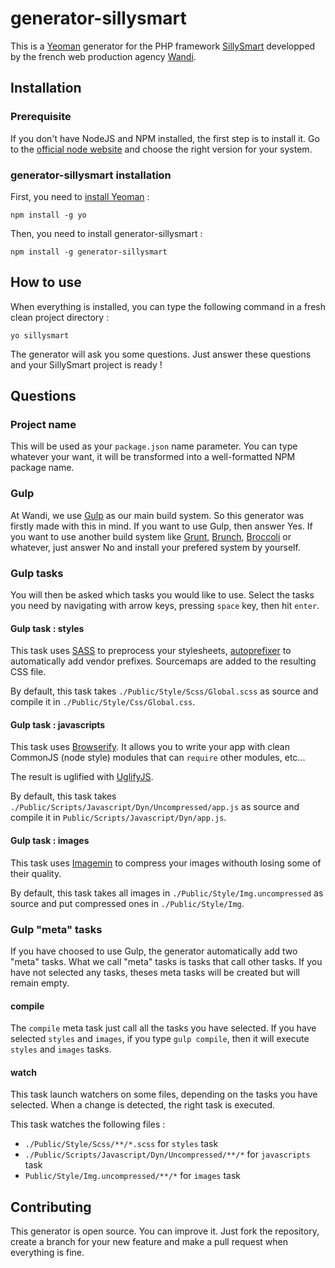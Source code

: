 # generator-sillysmart

This is a [Yeoman](http://www.yeoman.io/) generator for the PHP framework [SillySmart](http://www.sillysmart.org/) developped by the french web production agency [Wandi](http://www.wandi.fr/).

## Installation

### Prerequisite

If you don't have NodeJS and NPM installed, the first step is to install it. Go to the [official node website](http://nodejs.org/) and choose the right version for your system.

### generator-sillysmart installation

First, you need to [install Yeoman](http://yeoman.io/learning/index.html) :

    npm install -g yo

Then, you need to install generator-sillysmart :

    npm install -g generator-sillysmart

## How to use

When everything is installed, you can type the following command in a fresh clean project directory :

    yo sillysmart

The generator will ask you some questions. Just answer these questions and your SillySmart project is ready !

## Questions

### Project name

This will be used as your `package.json` name parameter. You can type whatever your want, it will be transformed into a well-formatted NPM package name.

### Gulp

At Wandi, we use [Gulp](http://gulpjs.com/) as our main build system. So this generator was firstly made with this in mind. If you want to use Gulp, then answer Yes. If you want to use another build system like [Grunt](http://gruntjs.com/), [Brunch](http://brunch.io/), [Broccoli](http://broccolijs.com/) or whatever, just answer No and install your prefered system by yourself.

### Gulp tasks

You will then be asked which tasks you would like to use. Select the tasks you need by navigating with arrow keys, pressing `space` key, then hit `enter`.

#### Gulp task : styles

This task uses [SASS](http://sass-lang.com/) to preprocess your stylesheets, [autoprefixer](https://github.com/postcss/autoprefixer) to automatically add vendor prefixes. Sourcemaps are added to the resulting CSS file.

By default, this task takes `./Public/Style/Scss/Global.scss` as source and compile it in `./Public/Style/Css/Global.css`.

#### Gulp task : javascripts

This task uses [Browserify](http://browserify.org/). It allows you to write your app with clean CommonJS (node style) modules that can `require` other modules, etc...

The result is uglified with [UglifyJS](https://github.com/mishoo/UglifyJS).

By default, this task takes `./Public/Scripts/Javascript/Dyn/Uncompressed/app.js` as source and compile it in `Public/Scripts/Javascript/Dyn/app.js`.

#### Gulp task : images

This task uses [Imagemin](https://github.com/imagemin/imagemin) to compress your images withouth losing some of their quality.

By default, this task takes all images in `./Public/Style/Img.uncompressed` as source and put compressed ones in `./Public/Style/Img`.

### Gulp "meta" tasks

If you have choosed to use Gulp, the generator automatically add two "meta" tasks. What we call "meta" tasks is tasks that call other tasks. If you have not selected any tasks, theses meta tasks will be created but will remain empty.

#### compile

The `compile` meta task just call all the tasks you have selected. If you have selected `styles` and `images`, if you type `gulp compile`, then it will execute `styles` and `images` tasks.

#### watch

This task launch watchers on some files, depending on the tasks you have selected. When a change is detected, the right task is executed.

This task watches the following files :

* `./Public/Style/Scss/**/*.scss` for `styles` task
* `./Public/Scripts/Javascript/Dyn/Uncompressed/**/*` for `javascripts` task
* `Public/Style/Img.uncompressed/**/*` for `images` task

## Contributing

This generator is open source. You can improve it. Just fork the repository, create a branch for your new feature and make a pull request when everything is fine.